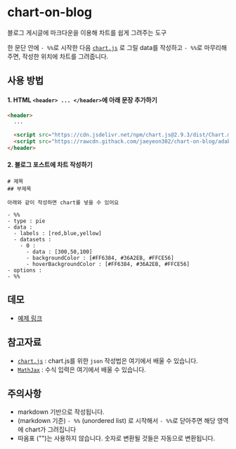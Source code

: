 # chart-on-blog
블로그 게시글에 마크다운을 이용해 차트를 쉽게 그려주는 도구  

한 문단 안에 `- %%`로 시작한 다음 [`chart.js`](https://www.chartjs.org/) 로 그릴 data를 작성하고 `- %%`로 마무리해주면, 작성한 위치에 차트를 그려줍니다.

## 사용 방법
#### 1. HTML `<header> ... </header>`에 아래 문장 추가하기
```html
<header>
  ...
  
  <script src="https://cdn.jsdelivr.net/npm/chart.js@2.9.3/dist/Chart.min.js"></script>
  <script src="https://rawcdn.githack.com/jaeyeon302/chart-on-blog/adab9302c15b0f356ea7caf529dc35e46592f2eb/chart-on-blog.js"></script>
</header>
```
#### 2. 블로그 포스트에 차트 작성하기
```
# 제목
## 부제목

아래와 같이 작성하면 chart를 넣을 수 있어요

- %%
- type : pie
- data : 
  - labels : [red,blue,yellow]
  - datasets :
    - 0 :
      - data : [300,50,100]
      - backgroundColor : [#FF6384, #36A2EB, #FFCE56]
      - hoverBackgroundColor : [#FF6384, #36A2EB, #FFCE56]
- options :
- %%

```
## 데모
- [예제 링크](https://coconutzip.tistory.com/15)

## 참고자료
- [`chart.js`](https://www.chartjs.org/) : chart.js를 위한 `json` 작성법은 여기에서 배울 수 있습니다. 
- [`MathJax`](https://www.mathjax.org/#gettingstarted) : 수식 입력은 여기에서 배울 수 있습니다.

## 주의사항
- markdown 기반으로 작성됩니다. 
- (markdown 기준) `- %%` (unordered list) 로 시작해서 `- %%`로 닫아주면 해당 영역에 chart가 그려집니다
- 따옴표 ("")는 사용하지 않습니다. 숫자로 변환될 것들은 자동으로 변환됩니다.

